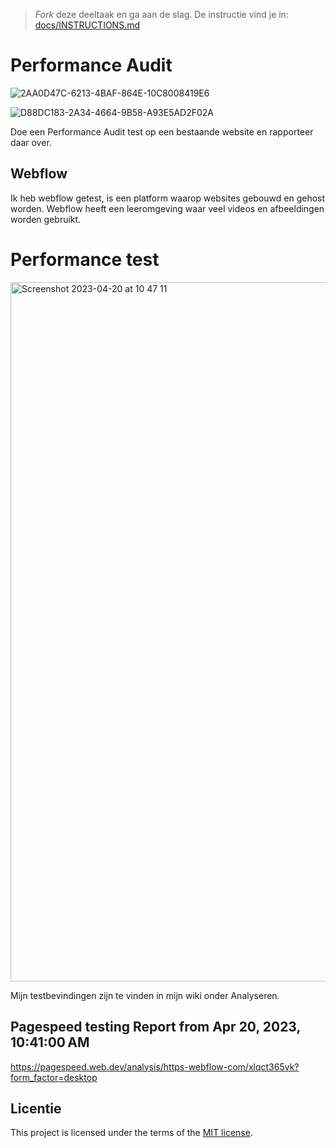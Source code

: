 > _Fork_ deze deeltaak en ga aan de slag. De instructie vind je in: [docs/INSTRUCTIONS.md](docs/INSTRUCTIONS.md)

# Performance Audit 
![2AA0D47C-6213-4BAF-864E-10C8008419E6](https://user-images.githubusercontent.com/94745953/233318750-192bf287-871d-488f-bef5-e39a9299f513.png)



![D88DC183-2A34-4664-9B58-A93E5AD2F02A](https://user-images.githubusercontent.com/94745953/234501200-f38f6da6-a17c-4de7-a6e4-0a2d893b5822.jpeg)




Doe een Performance Audit test op een bestaande website en rapporteer daar over.

## Webflow

Ik heb webflow getest, is een platform waarop websites gebouwd en gehost worden. 
Webflow heeft een leeromgeving waar veel videos en afbeeldingen worden gebruikt. 




 
# Performance test 
<img width="1119" alt="Screenshot 2023-04-20 at 10 47 11" src="https://user-images.githubusercontent.com/94745953/234301337-47e43f9c-d26d-4d67-9206-6da24d4662a7.png">

Mijn testbevindingen zijn te vinden in mijn wiki onder Analyseren.


## Pagespeed testing Report from Apr 20, 2023, 10:41:00 AM
https://pagespeed.web.dev/analysis/https-webflow-com/xlqct365vk?form_factor=desktop


## Licentie

This project is licensed under the terms of the [MIT license](./LICENSE).

